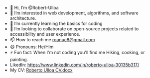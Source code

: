- 👋 Hi, I’m @Robert-Ulloa
- 👀 I’m interested in web development, algorithms, and software architecture.
- 🌱 I’m currently learning the basics for coding
- 💞️ I’m looking to collaborate on open-source projects related to accessibility and user experience.
- 📫 How to reach me roanuc8@gmail.com
- 😄 Pronouns: He/Him
- ⚡ Fun fact: When I'm not coding you'll find me Hiking, cooking, or painting.
- LikedIn: https://www.linkedin.com/in/roberto-ulloa-30135b317/ 
- My CV: [Roberto Ulloa CV.docx](https://github.com/user-attachments/files/16060933/Roberto.Ulloa.CV.docx)


<!---
Robert-Ulloa/Robert-Ulloa is a ✨ special ✨ repository because its `README.md` (this file) appears on your GitHub profile.
You can click the Preview link to take a look at your changes.
--->
